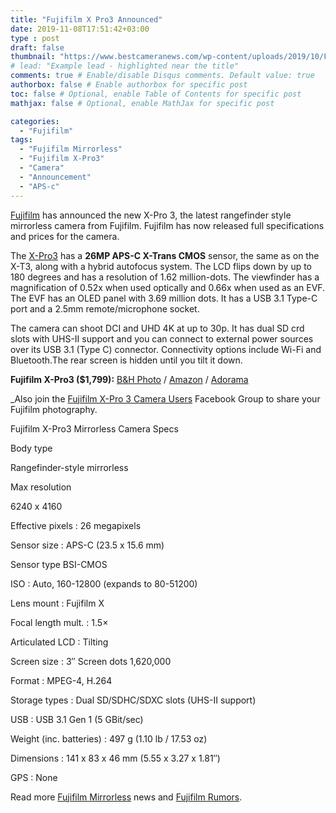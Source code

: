 ```yaml
---
title: "Fujifilm X Pro3 Announced"
date: 2019-11-08T17:51:42+03:00
type : post
draft: false
thumbnail: "https://www.bestcameranews.com/wp-content/uploads/2019/10/Fuji-XPro3.jpg" # Optional,
# lead: "Example lead - highlighted near the title"
comments: true # Enable/disable Disqus comments. Default value: true
authorbox: false # Enable authorbox for specific post
toc: false # Optional, enable Table of Contents for specific post
mathjax: false # Optional, enable MathJax for specific post

categories:
  - "Fujifilm"
tags:
  - "Fujifilm Mirrorless"
  - "Fujifilm X-Pro3"
  - "Camera"
  - "Announcement"
  - "APS-c"
---
```



[Fujifilm](https://www.bestcameranews.com/fujifilm/ "Fujifilm") has announced the new X-Pro 3, the latest rangefinder style mirrorless camera from Fujifilm. Fujifilm has now released full specifications and prices for the camera.

The [X-Pro3](https://www.bestcameranews.com/tag/fujifilm-x-pro3/) has a **26MP APS-C X-Trans CMOS** sensor, the same as on the X-T3, along with a hybrid autofocus system. The LCD flips down by up to 180 degrees and has a resolution of 1.62 million-dots. The viewfinder has a magnification of 0.52x when used optically and 0.66x when used as an EVF. The EVF has an OLED panel with 3.69 million dots. It has a USB 3.1 Type-C port and a 2.5mm remote/microphone socket.

The camera can shoot DCI and UHD 4K at up to 30p. It has dual SD crd slots with UHS-II support and you can connect to external power sources over its USB 3.1 (Type C) connector. Connectivity options include Wi-Fi and Bluetooth.The rear screen is hidden until you tilt it down.

**Fujifilm X-Pro3 ($1,799):** [B&H Photo](https://www.bhphotovideo.com/c/buy/fujifilm-x-pro3/ci/44732&BI=20175&KBID=14249) / [Amazon](https://amzn.to/2PdWCCW) / [Adorama](https://www.adorama.com/ifjxp3b.html?KBID=68292)<span id="more-1986"></span>

_Also join the [Fujifilm X-Pro 3 Camera Users](https://www.facebook.com/groups/183821615334288/) Facebook Group to share your Fujifilm photography.

Fujifilm X-Pro3 Mirrorless Camera Specs

Body type

Rangefinder-style mirrorless

Max resolution

6240 x 4160

Effective pixels : 26 megapixels

Sensor size : APS-C (23.5 x 15.6 mm)

Sensor type BSI-CMOS

ISO : Auto, 160-12800 (expands to 80-51200)

Lens mount : Fujifilm X

Focal length mult. : 1.5×

Articulated LCD : Tilting

Screen size : 3″ Screen dots 1,620,000

Format : MPEG-4, H.264

Storage types : Dual SD/SDHC/SDXC slots (UHS-II support)

USB : USB 3.1 Gen 1 (5 GBit/sec)

Weight (inc. batteries) : 497 g (1.10 lb / 17.53 oz)

Dimensions : 141 x 83 x 46 mm (5.55 x 3.27 x 1.81″)

GPS : None

<p>Read more <a href="https://www.mirrorlesstimes.com/tags/fujifilm-mirrorless/">Fujifilm Mirrorless</a> news and <a href="https://www.dailycameranews.com/tag/fujifilm-rumors/" target="_blank" rel="noreferrer noopener">Fujifilm Rumors</a>.</p>
